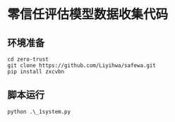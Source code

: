 # 零信任评估模型数据收集代码

## 环境准备

```shell
cd zero-trust
git clone https://github.com/Liyihwa/safewa.git 
pip install zxcvbn

```

## 脚本运行

```shell
python .\_1system.py
```

